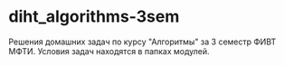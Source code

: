 # diht_algorithms-3sem
Решения домашних задач по курсу "Алгоритмы" за 3 семестр ФИВТ МФТИ.
Условия задач находятся в папках модулей.
